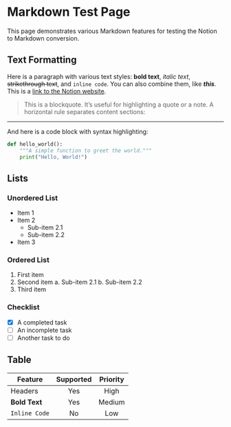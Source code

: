 # Markdown Test Page
This page demonstrates various Markdown features for testing the Notion to Markdown conversion.
## Text Formatting
Here is a paragraph with various text styles: **bold text**, *italic text*, ~~strikethrough text~~, and `inline code`. You can also combine them, like ***this***.
This is a [link to the Notion website](https://www.notion.so/).
> This is a blockquote. It’s useful for highlighting a quote or a note.
A horizontal rule separates content sections:
---
And here is a code block with syntax highlighting:
```python
def hello_world():
    """A simple function to greet the world."""
    print("Hello, World!")
```
## Lists
### Unordered List
- Item 1
- Item 2
    - Sub-item 2.1
    - Sub-item 2.2
- Item 3
### Ordered List
1. First item
2. Second item
   a. Sub-item 2.1
   b. Sub-item 2.2
3. Third item
### Checklist
- [x] A completed task
- [ ] An incomplete task
- [ ] Another task to do
## Table
| Feature         | Supported | Priority |
| --------------- | :-------: | :------: |
| Headers         |    Yes    |   High   |
| **Bold Text**   |    Yes    |  Medium  |
| `Inline Code`   |    No     |   Low    |